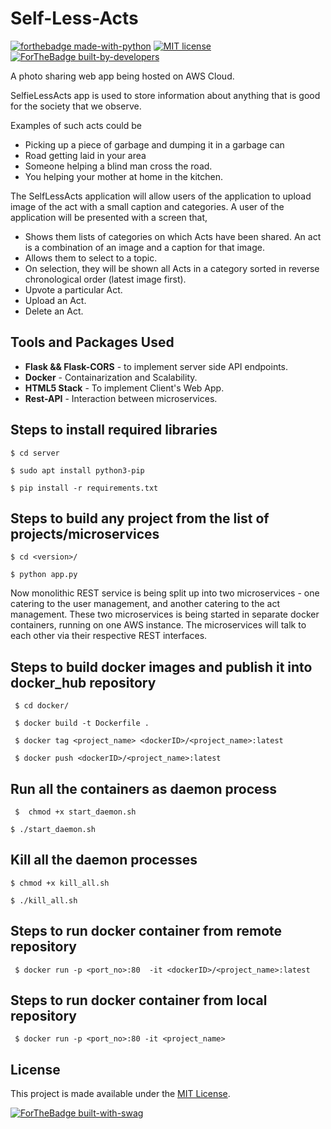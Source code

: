 # Self-Less-Acts

[![forthebadge made-with-python](http://ForTheBadge.com/images/badges/made-with-python.svg)](https://www.python.org/)
[![MIT license](https://img.shields.io/badge/License-MIT-blue.svg)](https://lbesson.mit-license.org/)
[![ForTheBadge built-by-developers](http://ForTheBadge.com/images/badges/built-by-developers.svg)](https://github.com/craterkamath)


A photo sharing web app being hosted on AWS Cloud.

SelfieLessActs app is used to store information about anything that is good for the society that we observe.

Examples of such acts could be
- Picking up a piece of garbage and dumping it in a garbage can
- Road getting laid in your area
- Someone helping a blind man cross the road.
- You helping your mother at home in the kitchen.

The SelfLessActs application will allow users of the application to upload image of the act with a small caption and categories. A user of the application will be presented with a screen that,
- Shows them lists of categories on which Acts have been shared. An act is a combination of an image and a caption for that image.
- Allows them to select to a topic.
- On selection, they will be shown all Acts in a category sorted in reverse chronological order (latest image first).
- Upvote a particular Act.
- Upload an Act.
- Delete an Act.

## Tools and Packages Used
- **Flask && Flask-CORS** - to implement server side API endpoints.
- **Docker** - Containarization and Scalability.
- **HTML5 Stack** - To implement Client's Web App.
- **Rest-API** - Interaction between microservices.

## Steps to install required libraries
```$ cd server```

```$ sudo apt install python3-pip```

```$ pip install -r requirements.txt```

## Steps to build any project from the list of projects/microservices
```$ cd <version>/```

```$ python app.py```

Now monolithic REST service is being split up into two microservices - one catering to the user management, and another catering to the act management. These two microservices is being started in separate docker containers, running on one AWS instance. The microservices will talk to each other via their respective REST interfaces.

## Steps to build docker images and publish it into docker_hub repository
``` $ cd docker/```

``` $ docker build -t Dockerfile .```

``` $ docker tag <project_name> <dockerID>/<project_name>:latest```

``` $ docker push <dockerID>/<project_name>:latest```

## Run all the containers as daemon process 

``` $  chmod +x start_daemon.sh```

```$ ./start_daemon.sh```

## Kill all the daemon processes

```$ chmod +x kill_all.sh```

```$ ./kill_all.sh```

## Steps to run docker container from remote repository  
``` $ docker run -p <port_no>:80  -it <dockerID>/<project_name>:latest```

## Steps to run docker container from local repository
``` $ docker run -p <port_no>:80 -it <project_name>```

## License

This project is made available under the [MIT License](http://www.opensource.org/licenses/mit-license.php).

[![ForTheBadge built-with-swag](http://ForTheBadge.com/images/badges/built-with-swag.svg)](https://github.com/craterkamath)
